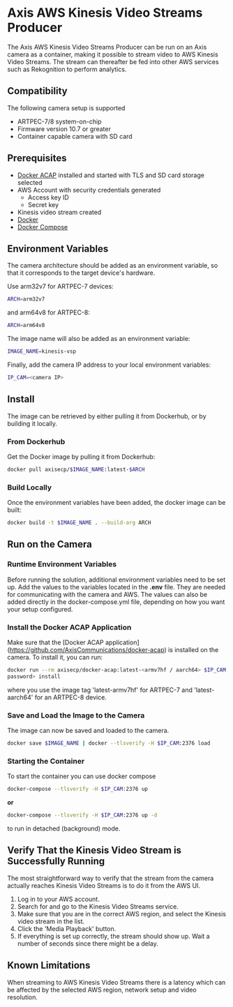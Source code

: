 # Axis AWS Kinesis Video Streams Producer

The Axis AWS Kinesis Video Streams Producer can be run on an Axis camera as a
container, making it possible to stream video to AWS Kinesis Video Streams. The
stream can thereafter be fed into other AWS services such as Rekognition to
perform analytics.

## Compatibility

The following camera setup is supported

- ARTPEC-7/8 system-on-chip
- Firmware version 10.7 or greater
- Container capable camera with SD card

## Prerequisites

- [Docker ACAP](https://github.com/AxisCommunications/docker-acap) installed
and started with TLS and SD card storage selected
- AWS Account with security credentials generated
  - Access key ID
  - Secret key
- Kinesis video stream created
- [Docker](https://docs.docker.com/get-docker/)
- [Docker Compose](https://docs.docker.com/compose/install/)

## Environment Variables

The camera architecture should be added as an environment variable, so that it
corresponds to the target device's hardware.

Use arm32v7 for ARTPEC-7 devices:

```sh
ARCH=arm32v7
```

and arm64v8 for ARTPEC-8:

```sh
ARCH=arm64v8
```

The image name will also be added as an environment variable:

```sh
IMAGE_NAME=kinesis-vsp
```

Finally, add the camera IP address to your local environment variables:

```sh
IP_CAM=<camera IP>
```

## Install

The image can be retrieved by either pulling it from Dockerhub, or by building
it locally.

### From Dockerhub

Get the Docker image by pulling it from Dockerhub:

```sh
docker pull axisecp/$IMAGE_NAME:latest-$ARCH
```

### Build Locally

Once the environment variables have been added, the docker image can be built:

```sh
docker build -t $IMAGE_NAME . --build-arg ARCH
```

## Run on the Camera

### Runtime Environment Variables

Before running the solution, additional environment variables need to be set up.
Add the values to the variables located in the __.env__ file. They are needed
for communicating with the camera and AWS. The values can also be added directly
in the docker-compose.yml file, depending on how you want your setup configured.

### Install the Docker ACAP Application

Make sure that the [Docker ACAP application]
(https://github.com/AxisCommunications/docker-acap) is installed on the camera.
To install it, you can run:

```sh
docker run --rm axisecp/docker-acap:latest-<armv7hf / aarch64> $IP_CAM <camera
password> install
```

where you use the image tag 'latest-armv7hf' for ARTPEC-7 and 'latest-aarch64'
for an ARTPEC-8 device.

### Save and Load the Image to the Camera

The image can now be saved and loaded to the camera.

```sh
docker save $IMAGE_NAME | docker --tlsverify -H $IP_CAM:2376 load
```

### Starting the Container

To start the container you can use docker compose

```sh
docker-compose --tlsverify -H $IP_CAM:2376 up
```

__or__

```sh
docker-compose --tlsverify -H $IP_CAM:2376 up -d
```

to run in detached (background) mode.

## Verify That the Kinesis Video Stream is Successfully Running

The most straightforward way to verify that the stream from the camera actually
reaches Kinesis Video Streams is to do it from the AWS UI.

1. Log in to your AWS account.
2. Search for and go to the Kinesis Video Streams service.
3. Make sure that you are in the correct AWS region, and select the Kinesis
video stream in the list.
4. Click the 'Media Playback' button.
5. If everything is set up correctly, the stream should show up. Wait a number
of seconds since there might be a delay.

## Known Limitations
When streaming to AWS Kinesis Video Streams there is a latency which can be
affected by the selected AWS region, network setup and video resolution.

